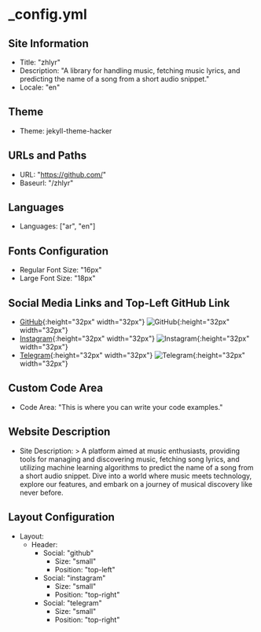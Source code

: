 # _config.yml

## Site Information
- Title: "zhlyr"
- Description: "A library for handling music, fetching music lyrics, and predicting the name of a song from a short audio snippet."
- Locale: "en"

## Theme
- Theme: jekyll-theme-hacker

## URLs and Paths
- URL: "https://github.com/"
- Baseurl: "/zhlyr"

## Languages
- Languages: ["ar", "en"]

## Fonts Configuration
- Regular Font Size: "16px"
- Large Font Size: "18px"

## Social Media Links and Top-Left GitHub Link
- [GitHub](https://github.com/){:height="32px" width="32px"} ![GitHub](https://cdn-icons-png.flaticon.com/512/25/25231.png){:height="32px" width="32px"}
- [Instagram](https://www.instagram.com/){:height="32px" width="32px"} ![Instagram](https://cdn-icons-png.flaticon.com/512/2111/2111463.png){:height="32px" width="32px"}
- [Telegram](https://web.telegram.org/){:height="32px" width="32px"} ![Telegram](https://cdn-icons-png.flaticon.com/512/2111/2111646.png){:height="32px" width="32px"}



## Custom Code Area
- Code Area: "This is where you can write your code examples."

## Website Description
- Site Description: >
  A platform aimed at music enthusiasts, providing tools for managing and discovering music, fetching song lyrics, and utilizing machine learning algorithms to predict the name of a song from a short audio snippet. Dive into a world where music meets technology, explore our features, and embark on a journey of musical discovery like never before.

## Layout Configuration
- Layout:
  - Header:
    - Social: "github"
      - Size: "small"
      - Position: "top-left"
    - Social: "instagram"
      - Size: "small"
      - Position: "top-right"
    - Social: "telegram"
      - Size: "small"
      - Position: "top-right"

